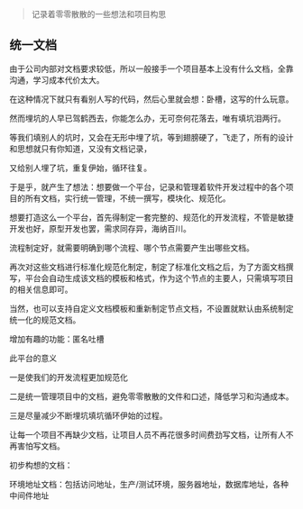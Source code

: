 



> 记录着零零散散的一些想法和项目构思
>



## 统一文档

由于公司内部对文档要求较低，所以一般接手一个项目基本上没有什么文档，全靠沟通，学习成本代价太大。

在这种情况下就只有看别人写的代码，然后心里就会想：卧槽，这写的什么玩意。

然而埋坑的人早已驾鹤西去，你能怎么办，无可奈何花落去，唯有填坑泪两行。

等我们填别人的坑时，又会在无形中埋了坑，等到翅膀硬了，飞走了，所有的设计和思想就只有你知道，又没有文档记录，

又给别人埋了坑，重复伊始，循环往复。



于是乎，就产生了想法：想要做一个平台，记录和管理着软件开发过程中的各个项目的所有文档，实行统一管理，不统一撰写，模块化、规范化。

想要打造这么一个平台，首先得制定一套完整的、规范化的开发流程，不管是敏捷开发也好，原型开发也罢，需求同存异，海纳百川。

流程制定好，就需要明确到哪个流程、哪个节点需要产生出哪些文档。

再次对这些文档进行标准化规范化制定，制定了标准化文档之后，为了方面文档撰写，平台会自动生成该文档的模板和格式，作为这个节点的主要人，只需填写项目的相关信息即可。

当然，也可以支持自定义文档模板和重新制定节点文档，不设置就默认由系统制定统一化的规范文档。



增加有趣的功能：匿名吐槽



此平台的意义

一是使我们的开发流程更加规范化

二是统一管理项目中的文档，避免零零散散的文件和口述，降低学习和沟通成本。

三是尽量减少不断埋坑填坑循环伊始的过程。



让每一个项目不再缺少文档，让项目人员不再花很多时间费劲写文档，让所有人不再害怕写文档。



初步构想的文档：

环境地址文档：包括访问地址，生产/测试环境，服务器地址，数据库地址，各种中间件地址